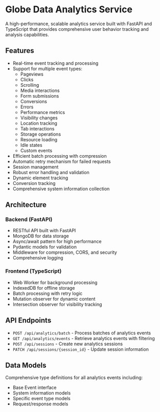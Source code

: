 # Globe Data Analytics Service

A high-performance, scalable analytics service built with FastAPI and TypeScript that provides comprehensive user behavior tracking and analysis capabilities.

## Features

- Real-time event tracking and processing
- Support for multiple event types:
  - Pageviews
  - Clicks
  - Scrolling
  - Media interactions
  - Form submissions
  - Conversions
  - Errors
  - Performance metrics
  - Visibility changes
  - Location tracking
  - Tab interactions
  - Storage operations
  - Resource loading
  - Idle states
  - Custom events
- Efficient batch processing with compression
- Automatic retry mechanism for failed requests
- Session management
- Robust error handling and validation
- Dynamic element tracking
- Conversion tracking
- Comprehensive system information collection

## Architecture

### Backend (FastAPI)

- RESTful API built with FastAPI
- MongoDB for data storage
- Async/await pattern for high performance
- Pydantic models for validation
- Middleware for compression, CORS, and security
- Comprehensive logging

### Frontend (TypeScript)

- Web Worker for background processing
- IndexedDB for offline storage
- Batch processing with retry logic
- Mutation observer for dynamic content
- Intersection observer for visibility tracking

## API Endpoints

- `POST /api/analytics/batch` - Process batches of analytics events
- `GET /api/analytics/events` - Retrieve analytics events with filtering
- `POST /api/sessions` - Create new analytics sessions
- `PATCH /api/sessions/{session_id}` - Update session information

## Data Models

Comprehensive type definitions for all analytics events including:

- Base Event interface
- System information models
- Specific event type models
- Request/response models
